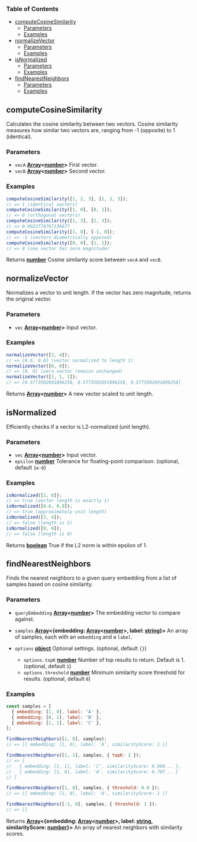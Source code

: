 <!-- Generated by documentation.js. Update this documentation by updating the source code. -->

### Table of Contents

*   [computeCosineSimilarity][1]
    *   [Parameters][2]
    *   [Examples][3]
*   [normalizeVector][4]
    *   [Parameters][5]
    *   [Examples][6]
*   [isNormalized][7]
    *   [Parameters][8]
    *   [Examples][9]
*   [findNearestNeighbors][10]
    *   [Parameters][11]
    *   [Examples][12]

## computeCosineSimilarity

Calculates the cosine similarity between two vectors.
Cosine similarity measures how similar two vectors are, ranging from -1 (opposite) to 1 (identical).

### Parameters

*   `vecA` **[Array][13]<[number][14]>** First vector.
*   `vecB` **[Array][13]<[number][14]>** Second vector.

### Examples

```javascript
computeCosineSimilarity([1, 2, 3], [1, 2, 3]);
// => 1 (identical vectors)
computeCosineSimilarity([1, 0], [0, 1]);
// => 0 (orthogonal vectors)
computeCosineSimilarity([1, 2], [2, 3]);
// => 0.9922778767136677
computeCosineSimilarity([1, 0], [-1, 0]);
// => -1 (vectors diametrically opposed)
computeCosineSimilarity([0, 0], [1, 2]);
// => 0 (one vector has zero magnitude)
```

Returns **[number][14]** Cosine similarity score between `vecA` and `vecB`.

## normalizeVector

Normalizes a vector to unit length. If the vector has zero magnitude, returns the original vector.

### Parameters

*   `vec` **[Array][13]<[number][14]>** Input vector.

### Examples

```javascript
normalizeVector([3, 4]);
// => [0.6, 0.8] (vector normalized to length 1)
normalizeVector([0, 0]);
// => [0, 0] (zero vector remains unchanged)
normalizeVector([1, 1, 1]);
// => [0.5773502691896258, 0.5773502691896258, 0.5773502691896258]
```

Returns **[Array][13]<[number][14]>** A new vector scaled to unit length.

## isNormalized

Efficiently checks if a vector is L2-normalized (unit length).

### Parameters

*   `vec` **[Array][13]<[number][14]>** Input vector.
*   `epsilon` **[number][14]** Tolerance for floating-point comparison. (optional, default `1e-6`)

### Examples

```javascript
isNormalized([1, 0]);
// => true (vector length is exactly 1)
isNormalized([0.6, 0.8]);
// => true (approximately unit length)
isNormalized([3, 4]);
// => false (length is 5)
isNormalized([0, 0]);
// => false (length is 0)
```

Returns **[boolean][15]** True if the L2 norm is within epsilon of 1.

## findNearestNeighbors

Finds the nearest neighbors to a given query embedding from a list of samples
based on cosine similarity.

### Parameters

*   `queryEmbedding` **[Array][13]<[number][14]>** The embedding vector to compare against.
*   `samples` **[Array][13]<{embedding: [Array][13]<[number][14]>, label: [string][16]}>** An array of samples, each with an `embedding` and a `label`.
*   `options` **[object][17]** Optional settings. (optional, default `{}`)

    *   `options.topK` **[number][14]** Number of top results to return. Default is 1. (optional, default `1`)
    *   `options.threshold` **[number][14]** Minimum similarity score threshold for results. (optional, default `0`)

### Examples

```javascript
const samples = [
  { embedding: [1, 0], label: 'A' },
  { embedding: [0, 1], label: 'B' },
  { embedding: [1, 1], label: 'C' },
];

findNearestNeighbors([1, 0], samples);
// => [{ embedding: [1, 0], label: 'A', similarityScore: 1 }]

findNearestNeighbors([1, 1], samples, { topK: 2 });
// => [
//   { embedding: [1, 1], label: 'C', similarityScore: 0.999... },
//   { embedding: [1, 0], label: 'A', similarityScore: 0.707... }
// ]

findNearestNeighbors([1, 0], samples, { threshold: 0.9 });
// => [{ embedding: [1, 0], label: 'A', similarityScore: 1 }]

findNearestNeighbors([-1, 0], samples, { threshold: 1 });
// => []
```

Returns **[Array][13]<{embedding: [Array][13]<[number][14]>, label: [string][16], similarityScore: [number][14]}>** An array of nearest neighbors with similarity scores.

[1]: #computecosinesimilarity

[2]: #parameters

[3]: #examples

[4]: #normalizevector

[5]: #parameters-1

[6]: #examples-1

[7]: #isnormalized

[8]: #parameters-2

[9]: #examples-2

[10]: #findnearestneighbors

[11]: #parameters-3

[12]: #examples-3

[13]: https://developer.mozilla.org/docs/Web/JavaScript/Reference/Global_Objects/Array

[14]: https://developer.mozilla.org/docs/Web/JavaScript/Reference/Global_Objects/Number

[15]: https://developer.mozilla.org/docs/Web/JavaScript/Reference/Global_Objects/Boolean

[16]: https://developer.mozilla.org/docs/Web/JavaScript/Reference/Global_Objects/String

[17]: https://developer.mozilla.org/docs/Web/JavaScript/Reference/Global_Objects/Object
